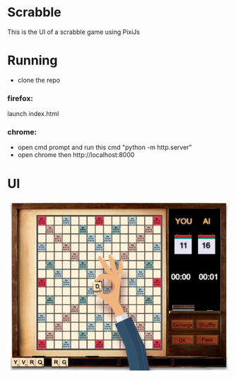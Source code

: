 # Scrabble
This is the UI of a scrabble game using PixiJs


# Running
- clone the repo 
### firefox:
launch index.html 
### chrome:
- open cmd prompt and run this cmd "python -m http.server"
- open chrome then http://localhost:8000

# UI 
![](https://github.com/HagerHosny199/Scrabble/blob/master/assets/screenshot.png)
